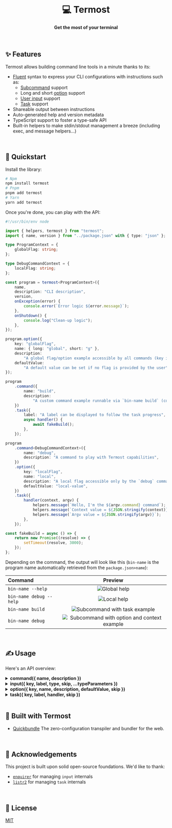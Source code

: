 <br>
<div align="center">
    <h1>💻 Termost</h1>
    <strong>Get the most of your terminal</strong>
</div>
<br>
<br>

## ✨ Features

Termost allows building command line tools in a minute thanks to its:

-   [Fluent](https://en.wikipedia.org/wiki/Fluent_interface) syntax to express your CLI configurations with instructions such as:
    -   [Subcommand](examples/command/src/index.ts) support
    -   Long and short [option](examples/option/src/index.ts) support
    -   [User input](examples/input/src/index.ts) support
    -   [Task](examples/task/src/index.ts) support
-   Shareable output between instructions
-   Auto-generated help and version metadata
-   TypeScript support to foster a type-safe API
-   Built-in helpers to make stdin/stdout management a breeze (including exec, and message helpers...)

<br>

## 🚀 Quickstart

Install the library:

```bash
# Npm
npm install termost
# Pnpm
pnpm add termost
# Yarn
yarn add termost
```

Once you're done, you can play with the API:

```ts
#!/usr/bin/env node

import { helpers, termost } from "termost";
import { name, version } from "../package.json" with { type: "json" }; // Depending on your `package.json` location.

type ProgramContext = {
	globalFlag: string;
};

type DebugCommandContext = {
	localFlag: string;
};

const program = termost<ProgramContext>({
	name,
	description: "CLI description",
	version,
	onException(error) {
		console.error(`Error logic ${error.message}`);
	},
	onShutdown() {
		console.log("Clean-up logic");
	},
});

program.option({
	key: "globalFlag",
	name: { long: "global", short: "g" },
	description:
		"A global flag/option example accessible by all commands (key is used to persist the value into the context object)",
	defaultValue:
		"A default value can be set if no flag is provided by the user",
});

program
	.command({
		name: "build",
		description:
			"A custom command example runnable via `bin-name build` (command help available via `bin-name build --help`)",
	})
	.task({
		label: "A label can be displayed to follow the task progress",
		async handler() {
			await fakeBuild();
		},
	});

program
	.command<DebugCommandContext>({
		name: "debug",
		description: "A command to play with Termost capabilities",
	})
	.option({
		key: "localFlag",
		name: "local",
		description: "A local flag accessible only by the `debug` command",
		defaultValue: "local-value",
	})
	.task({
		handler(context, argv) {
			helpers.message(`Hello, I'm the ${argv.command} command`);
			helpers.message(`Context value = ${JSON.stringify(context)}`);
			helpers.message(`Argv value = ${JSON.stringify(argv)}`);
		},
	});

const fakeBuild = async () => {
	return new Promise((resolve) => {
		setTimeout(resolve, 3000);
	});
};
```

Depending on the command, the output will look like this (`bin-name` is the program name automatically retrieved from the `package.json>name`):

| Command                 |                                                                       Preview                                                                       |
| :---------------------- | :-------------------------------------------------------------------------------------------------------------------------------------------------: |
| `bin-name --help`       |                <img alt="Global help" src="https://github.com/adbayb/termost/assets/10498826/ccb55954-5cd1-4528-a98a-0b1fb480447f">                 |
| `bin-name debug --help` |                 <img alt="Local help" src="https://github.com/adbayb/termost/assets/10498826/4127d5d6-4592-496a-b03d-484de4f8a2f7">                 |
| `bin-name build`        |        <img alt="Subcommand with task example" src="https://github.com/adbayb/termost/assets/10498826/89374e76-b993-4cfd-b7e6-3d8de5d80ac1">        |
| `bin-name debug`        | <img alt="Subcommand with option and context example" src="https://github.com/adbayb/termost/assets/10498826/3c8c5d97-aa30-49ff-834c-584111b76afa"> |

<br>

## ✍️ Usage

Here's an API overview:

<details>
<summary><b>command({ name, description })</b></summary>
<p>

The `command` API creates a new subcommand context.  
Please note that the root command context is shared across subcommands but subcommand's contexts are scoped and not accessible between each other.

```ts
#!/usr/bin/env node

import { termost, helpers } from "termost";
import { name, version } from "../package.json" with { type: "json" }; // Depending on your `package.json` location.

const program = termost({
	name,
	description: "CLI description",
	version,
});

program
	.command({
		name: "build",
		description: "Transpile and bundle in production mode",
	})
	.task({
		handler(context, argv) {
			helpers.message(`👋 Hello, I'm the ${argv.command} command`);
		},
	});

program
	.command({
		name: "watch",
		description: "Rebuild your assets on any code change",
	})
	.task({
		handler(context, argv) {
			helpers.message(`👋 Hello, I'm the ${argv.command} command`, {
				type: "warning",
			});
		},
	});
```

</p>
</details>

<details>
<summary><b>input({ key, label, type, skip, ...typeParameters })</b></summary>
<p>

The `input` API creates an interactive prompt.  
It supports several types:

```ts
#!/usr/bin/env node

import { termost, helpers } from "termost";
import { name, version } from "../package.json" with { type: "json" }; // Depending on your `package.json` location.

type ProgramContext = {
	input1: "singleOption1" | "singleOption2";
	input2: Array<"multipleOption1" | "multipleOption2">;
	input3: boolean;
	input4: string;
};

const program = termost<ProgramContext>({
	name,
	description: "CLI description",
	version,
});

program
	.input({
		type: "select",
		key: "input1",
		label: "What is your single choice?",
		options: ["singleOption1", "singleOption2"],
		defaultValue: "singleOption2",
	})
	.input({
		type: "multiselect",
		key: "input2",
		label: "What is your multiple choices?",
		options: ["multipleOption1", "multipleOption2"],
		defaultValue: ["multipleOption2"],
	})
	.input({
		type: "confirm",
		key: "input3",
		label: "Are you sure to skip next input?",
		defaultValue: false,
	})
	.input({
		type: "text",
		key: "input4",
		label: (context) =>
			`Dynamic input label generated from a contextual value: ${context.input1}`,
		defaultValue: "Empty input",
		skip(context) {
			return Boolean(context.input3);
		},
	})
	.task({
		handler(context) {
			helpers.message(JSON.stringify(context, null, 4));
		},
	});
```

</p>
</details>

<details>
<summary><b>option({ key, name, description, defaultValue, skip })</b></summary>
<p>

The `option` API defines a contextual CLI option.  
The option value can be accessed through its `key` property from the current context.

```ts
#!/usr/bin/env node

import { termost, helpers } from "termost";
import { name, version } from "../package.json" with { type: "json" }; // Depending on your `package.json` location.

type ProgramContext = {
	optionWithAlias: number;
	optionWithoutAlias: string;
};

const program = termost<ProgramContext>({
	name,
	description: "CLI description",
	version,
});

program
	.option({
		key: "optionWithAlias",
		name: { long: "shortOption", short: "s" },
		description: "Useful CLI flag",
		defaultValue: 0,
	})
	.option({
		key: "optionWithoutAlias",
		name: "longOption",
		description: "Useful CLI flag",
		defaultValue: "defaultValue",
	})
	.task({
		handler(context) {
			helpers.message(JSON.stringify(context, null, 2));
		},
	});
```

</p>
</details>

<details>
<summary><b>task({ key, label, handler, skip })</b></summary>
<p>

The `task` executes a handler (either a synchronous or an asynchronous one).  
The output can be either:

-   Displayed gradually if no `label` is provided
-   Displayed until the promise is fulfilled if a `label` property is specified (in the meantime, a spinner with the label is showcased)

```ts
#!/usr/bin/env node

import { helpers, termost } from "../src";
import { name, version } from "../package.json" with { type: "json" }; // Depending on your `package.json` location.

type ProgramContext = {
	computedFromOtherTaskValues: "big" | "small";
	execOutput: string;
	size: number;
};

const program = termost<ProgramContext>({
	name,
	description: "CLI description",
	version,
});

program
	.task({
		key: "size",
		label: "Task with returned value (persisted)",
		async handler() {
			return 45;
		},
	})
	.task({
		label: "Task with side-effect only (no persisted value)",
		async handler() {
			await wait(500);
			// @note: side-effect only handler
		},
	})
	.task({
		key: "computedFromOtherTaskValues",
		label: "Task can also access other persisted task values",
		handler(context) {
			if (context.size > 2000) {
				return Promise.resolve("big");
			}

			return Promise.resolve("small");
		},
	})
	.task({
		key: "execOutput",
		label: "Or even execute external commands thanks to its provided helpers",
		handler() {
			return helpers.exec("echo 'Hello from shell'");
		},
	})
	.task({
		label: "A task can be skipped as well",
		async handler() {
			await wait(2000);

			return Promise.resolve("Super long task");
		},
		skip(context) {
			const needOptimization = context.size > 2000;

			return !needOptimization;
		},
	})
	.task({
		label: (context) =>
			`A task can have a dynamic label generated from contextual values: ${context.computedFromOtherTaskValues}`,
		async handler() {},
	})
	.task({
		handler(context) {
			helpers.message(
				`If you don't specify a label, the handler is executed in "live mode" (the output is not hidden by the label and is displayed gradually).`,
				{ label: "Label & console output" },
			);

			helpers.message(
				`A task with a specified "key" can be retrieved here. Size = ${context.size}. If no "key" was specified the task returned value cannot be persisted across program instructions.`,
				{ label: "Context management" },
			);
		},
	})
	.task({
		handler(context) {
			const content =
				"The `message` helpers can be used to display task content in a nice way";

			helpers.message(content, {
				label: "Output formatting",
			});
			helpers.message(content, { type: "warning" });
			helpers.message(content, { type: "error" });
			helpers.message(content, { type: "success" });
			helpers.message(content, {
				type: "information",
				label: "👋 You can also customize the label",
			});
			console.log(
				helpers.format(
					"\nYou can also have a total control on the formatting through the `format` helper.",
					{
						color: "white",
						modifiers: ["italic", "strikethrough", "bold"],
					},
				),
			);

			console.info(JSON.stringify(context, null, 2));
		},
	});

const wait = (delay: number) => {
	return new Promise((resolve) => setTimeout(resolve, delay));
};
```

</p>
</details>

<br>

## 🤩 Built with Termost

-   [Quickbundle](https://github.com/adbayb/quickbundle) The zero-configuration transpiler and bundler for the web.

<br>

## 💙 Acknowledgements

This project is built upon solid open-source foundations. We'd like to thank:

-   [`enquirer`](https://www.npmjs.com/package/enquirer) for managing `input` internals
-   [`listr2`](https://www.npmjs.com/package/listr2) for managing `task` internals

<br>

## 📖 License

[MIT](https://github.com/adbayb/termost/blob/main/LICENSE "License MIT")
